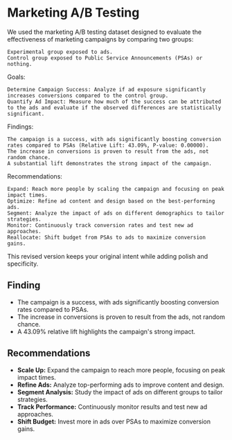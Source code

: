 # Marketing A/B Testing

We used the marketing A/B testing dataset designed to evaluate the effectiveness of marketing campaigns by comparing two groups:

    Experimental group exposed to ads.
    Control group exposed to Public Service Announcements (PSAs) or nothing.

Goals:

    Determine Campaign Success: Analyze if ad exposure significantly increases conversions compared to the control group.
    Quantify Ad Impact: Measure how much of the success can be attributed to the ads and evaluate if the observed differences are statistically significant.

Findings:

    The campaign is a success, with ads significantly boosting conversion rates compared to PSAs (Relative Lift: 43.09%, P-value: 0.00000).
    The increase in conversions is proven to result from the ads, not random chance.
    A substantial lift demonstrates the strong impact of the campaign.

Recommendations:

    Expand: Reach more people by scaling the campaign and focusing on peak impact times.
    Optimize: Refine ad content and design based on the best-performing ads.
    Segment: Analyze the impact of ads on different demographics to tailor strategies.
    Monitor: Continuously track conversion rates and test new ad approaches.
    Reallocate: Shift budget from PSAs to ads to maximize conversion gains.

This revised version keeps your original intent while adding polish and specificity.

## Finding

- The campaign is a success, with ads significantly boosting conversion rates compared to PSAs.
- The increase in conversions is proven to result from the ads, not random chance.
- A 43.09% relative lift highlights the campaign's strong impact.

## Recommendations

- **Scale Up:** Expand the campaign to reach more people, focusing on peak impact times.
- **Refine Ads:** Analyze top-performing ads to improve content and design.
- **Segment Analysis:** Study the impact of ads on different groups to tailor strategies.
- **Track Performance:** Continuously monitor results and test new ad approaches.
- **Shift Budget:** Invest more in ads over PSAs to maximize conversion gains.
